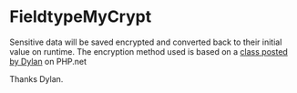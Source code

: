 # FieldtypeMyCrypt

Sensitive data will be saved encrypted and converted back to their initial value on runtime. The encryption method used is based on a [class posted by Dylan](http://php.net/manual/en/function.mcrypt-encrypt.php#78531) on PHP.net

Thanks Dylan.
